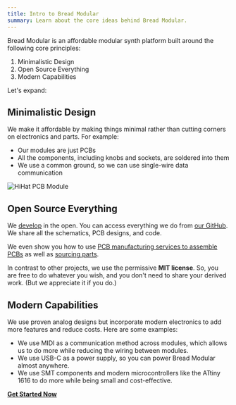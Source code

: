 ```yaml
---
title: Intro to Bread Modular
summary: Learn about the core ideas behind Bread Modular.
---
```


Bread Modular is an affordable modular synth platform built around the following core principles:

1. Minimalistic Design
2. Open Source Everything
3. Modern Capabilities

Let's expand:

## Minimalistic Design

We make it affordable by making things minimal rather than cutting corners on electronics and parts. For example:

* Our modules are just PCBs
* All the components, including knobs and sockets, are soldered into them
* We use a common ground, so we can use single-wire data communication

![HiHat PCB Module](/images/docs/hithat-pcb-module.png)

## Open Source Everything

We [develop](/develop) in the open. You can access everything we do from [our GitHub](https://github.com/bread-modular/bread-modular). We share all the schematics, PCB designs, and code.

We even show you how to use [PCB manufacturing services to assemble PCBs](https://youtu.be/eTam3B5scmY?si=M_9DaomW9O6EwgJN) as well as [sourcing parts](/docs/common_parts).

In contrast to other projects, we use the permissive **MIT license**. So, you are free to do whatever you wish, and you don't need to share your derived work. (But we appreciate it if you do.)

## Modern Capabilities

We use proven analog designs but incorporate modern electronics to add more features and reduce costs. Here are some examples:

* We use MIDI as a communication method across modules, which allows us to do more while reducing the wiring between modules.
* We use USB-C as a power supply, so you can power Bread Modular almost anywhere.
* We use SMT components and modern microcontrollers like the ATtiny 1616 to do more while being small and cost-effective.

[**Get Started Now**](/docs/getting-started/getting-started)